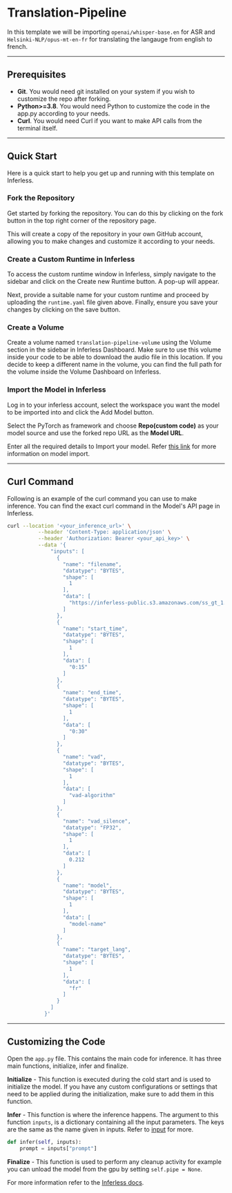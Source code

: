 # Translation-Pipeline

In this template we will be importing `openai/whisper-base.en` for ASR and `Helsinki-NLP/opus-mt-en-fr` for translating the langauge from english to french.

---
## Prerequisites
- **Git**. You would need git installed on your system if you wish to customize the repo after forking.
- **Python>=3.8**. You would need Python to customize the code in the app.py according to your needs.
- **Curl**. You would need Curl if you want to make API calls from the terminal itself.

---
## Quick Start
Here is a quick start to help you get up and running with this template on Inferless.

### Fork the Repository
Get started by forking the repository. You can do this by clicking on the fork button in the top right corner of the repository page.

This will create a copy of the repository in your own GitHub account, allowing you to make changes and customize it according to your needs.

### Create a Custom Runtime in Inferless
To access the custom runtime window in Inferless, simply navigate to the sidebar and click on the Create new Runtime button. A pop-up will appear.

Next, provide a suitable name for your custom runtime and proceed by uploading the `runtime.yaml` file given above. Finally, ensure you save your changes by clicking on the save button.

### Create a Volume
Create a volume named `translation-pipeline-volume` using the Volume section in the sidebar in Inferless Dashboard. Make sure to use this volume inside your code to be able to download the audio file in this location. If you decide to keep a different name in the volume, you can find the full path for the volume inside the Volume Dashboard on Inferless.

### Import the Model in Inferless
Log in to your inferless account, select the workspace you want the model to be imported into and click the Add Model button.

Select the PyTorch as framework and choose **Repo(custom code)** as your model source and use the forked repo URL as the **Model URL**.

Enter all the required details to Import your model. Refer [this link](https://docs.inferless.com/integrations/github-custom-code) for more information on model import.

---
## Curl Command
Following is an example of the curl command you can use to make inference. You can find the exact curl command in the Model's API page in Inferless.
```bash
curl --location '<your_inference_url>' \
          --header 'Content-Type: application/json' \
          --header 'Authorization: Bearer <your_api_key>' \
          --data '{
              "inputs": [
                {
                  "name": "filename",
                  "datatype": "BYTES",
                  "shape": [
                    1
                  ],
                  "data": [
                    "https://inferless-public.s3.amazonaws.com/ss_gt_1.wav"
                  ]
                },
                {
                  "name": "start_time",
                  "datatype": "BYTES",
                  "shape": [
                    1
                  ],
                  "data": [
                    "0:15"
                  ]
                },
                {
                  "name": "end_time",
                  "datatype": "BYTES",
                  "shape": [
                    1
                  ],
                  "data": [
                    "0:30"
                  ]
                },
                {
                  "name": "vad",
                  "datatype": "BYTES",
                  "shape": [
                    1
                  ],
                  "data": [
                    "vad-algorithm"
                  ]
                },
                {
                  "name": "vad_silence",
                  "datatype": "FP32",
                  "shape": [
                    1
                  ],
                  "data": [
                    0.212
                  ]
                },
                {
                  "name": "model",
                  "datatype": "BYTES",
                  "shape": [
                    1
                  ],
                  "data": [
                    "model-name"
                  ]
                },
                {
                  "name": "target_lang",
                  "datatype": "BYTES",
                  "shape": [
                    1
                  ],
                  "data": [
                    "fr"
                  ]
                }
              ]
            }'
```

---
## Customizing the Code
Open the `app.py` file. This contains the main code for inference. It has three main functions, initialize, infer and finalize.

**Initialize** -  This function is executed during the cold start and is used to initialize the model. If you have any custom configurations or settings that need to be applied during the initialization, make sure to add them in this function.

**Infer** - This function is where the inference happens. The argument to this function `inputs`, is a dictionary containing all the input parameters. The keys are the same as the name given in inputs. Refer to [input](#input) for more.

```python
def infer(self, inputs):
    prompt = inputs["prompt"]
```

**Finalize** - This function is used to perform any cleanup activity for example you can unload the model from the gpu by setting `self.pipe = None`.


For more information refer to the [Inferless docs](https://docs.inferless.com/).
